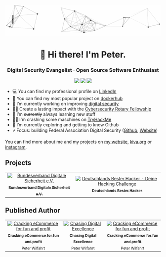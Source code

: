 <div align="center">
  <a href="https://pw.is/" target="_blank"><img src="intro.gif" alt="👋 Hi there! I'm (p(eter|-w)|https://pw.is)" title="👋 Hi there! I'm (p(eter|-w)|https://pw.is)"/></a>
</div>

<h1 align="center">👋 Hi there! I'm Peter.</h1>
<h3 align="center">Digital Security Evangelist · Open Source Software Enthusiast</h3>

<p align="center">
  <img src="https://img.shields.io/docker/pulls/wilfahrt/gatling-webserver">
  <img src="https://img.shields.io/badge/Digital-Security-green">
  <img src="https://img.shields.io/badge/Public%20Speaker-%F0%9F%94%8A-blue">
</p>


- :computer: You can find my professional profile on [LinkedIn](https://www.linkedin.com/in/pwilfahrt/)
- :rocket: You can find my most popular project on [dockerhub](https://hub.docker.com/r/wilfahrt/gatling-webserver)
- 🔭 I’m currently working on improving [digital security](https://www.digitale-sicherheit.org/)
- 👨‍🏫 Create a lasting impact with the [Cybersecurity Rotary Fellowship](https://www.cybersecurity-rotary-fellowship.org/)
- 🌱 I’m ~~currently~~ always learning new stuff
- :man_technologist: I'm crashing some maschines on [TryHackMe](https://tryhackme.com/p/pw1)
- 👯 I’m currently exploring and getting to know Github
- ⚡ Focus: building Federal Association Digital Security ([Github](https://github.com/Bundesverband-Digitale-Sicherheit-eV/), [Website](https://www.digitale-sicherheit.org))

You can find more about me and my projects on [my website](https://pw.is), [kiva.org](https://www.kiva.org/lender/peterw) or [instagram](https://www.instagram.com/peterwilfahrt/).



## Projects

<table align="center">
  <tr>
    <td align="center">
      <a href="https://www.digitale-sicherheit.org/" target="_blank">
        <img src="https://www.digitale-sicherheit.org/img/android-chrome-512x512.png"
             alt="Bundesverband Digitale Sicherheit e.V."
             title="Bundesverband Digitale Sicherheit e.V."
             height="120"
             />
        <br />
        <sub><b>Bundesverband Digitale Sicherheit e.V.</b></sub>
      </a>
    </td>
    <td align="center">
      <a href="https://deutschlands-bester-hacker.de/" target="_blank">
        <img src="https://deutschlands-bester-hacker.de/wp-content/uploads/2022/02/DBH_Logo_2022_new.png"
             alt="Deutschlands Bester Hacker - Deine Hacking Challenge"
             title="Deutschlands Bester Hacker - Deine Hacking Challenge"
             height="120"
             />
        <br />
        <sub><b>Deutschlands Bester Hacker</b></sub>
      </a>
    </td>
  </tr>
</table>

## Published Author

<table align="center">
  <tr>
    <td align="center">
      <a href="https://smile.amazon.de/dp/B071HFVY7J?&tag=pwis09-21">
          <img src="https://m.media-amazon.com/images/I/61SS2CzBaNL.jpg" width="120" alt="Cracking eCommerce for fun and profit" />
          <br />
          <sub><b>Cracking eCommerce for fun and profit</b></sub>
      </a>
      <br />
      <sub>Peter Wilfahrt</sub>
    </td>
    <td align="center">
      <a href="https://smile.amazon.de/dp/1657204545?&tag=pwis09-21">
          <img src="https://images-na.ssl-images-amazon.com/images/I/51VkE2UWCNL._SX322_BO1,204,203,200_.jpg" width="120" alt="Chasing Digital Excellence" />
          <br />
          <sub><b>Chasing Digital Excellence</b></sub>
      </a>
      <br />
      <sub>Peter Wilfahrt</sub>
    </td>
    <td align="center">
      <a href="https://smile.amazon.de/dp/1521135452?&tag=pwis09-21">
          <img src="https://images-na.ssl-images-amazon.com/images/I/51OV4nPc5XL._SX331_BO1,204,203,200_.jpg" width="120" alt="Cracking eCommerce for fun and profit" />
          <br />
          <sub><b>Cracking eCommerce for fun and profit</b></sub>
      </a>
      <br />
      <sub>Peter Wilfahrt</sub>
    </td>
  </tr>
</table>
